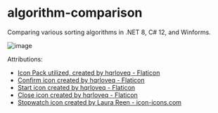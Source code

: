 # algorithm-comparison
Comparing various sorting algorithms in .NET 8, C# 12, and Winforms.

![image](https://github.com/nardnob/algorithm-comparison/assets/26029755/4f1023ce-a8ff-45cf-8bca-26cfba6a7ab8)

Attributions:
* [Icon Pack utilized, created by hqrloveq - Flaticon](https://www.flaticon.com/packs/social-messaging-ui-color-14034640)
* [Confirm icon created by hqrloveq - Flaticon](https://www.flaticon.com/free-icons/confirm)
* [Start icon created by hqrloveq - Flaticon](https://www.flaticon.com/free-icons/start)
* [Close icon created by hqrloveq - Flaticon](https://www.flaticon.com/free-icons/close)
* [Stopwatch icon created by Laura Reen - icon-icons.com](https://icon-icons.com/icon/Activity-productivity-progress-resolutions-stopwatch-time-timer/51080)

